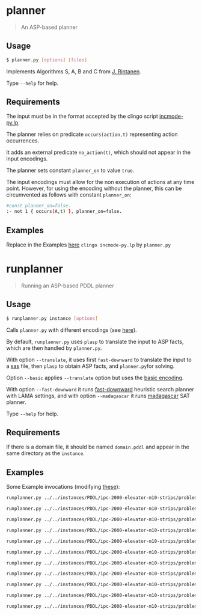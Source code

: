 # planner
> An ASP-based planner

## Usage
```bash
$ planner.py [options] [files]
```
Implements Algorithms S, A, B and C from [J. Rintanen](https://users.ics.aalto.fi/rintanen/jussi/satplan.html). 

Type ``--help`` for help.

## Requirements
The input must be in the format accepted by the clingo script [incmode-py.lp](https://github.com/potassco/clingo/blob/master/examples/clingo/iclingo/incmode-py.lp).

The planner relies on predicate `occurs(action,t)` representing action occurrences.

It adds an external predicate `no_action(t)`, which should not appear in the input encodings.

The planner sets constant `planner_on` to value `true`.

The input encodings must allow for the non execution of actions at any time point.
However, for using the encoding without the planner, 
this can be circumvented as follows with constant `planner_on`:
```bash
#const planner_on=false.
:- not 1 { occurs(A,t) }, planner_on=false.
```

## Examples
Replace in the Examples [here](https://github.com/potassco/plasp/blob/master/encodings/strips/README.md) `clingo incmode-py.lp` by `planner.py`




# runplanner
> Running an ASP-based PDDL planner

## Usage
```bash
$ runplanner.py instance [options]
```

Calls `planner.py` with different encodings (see [here](https://github.com/potassco/plasp/blob/master/encodings/strips/README.md)). 

By default, `runplanner.py` uses `plasp` to translate the input to ASP facts, 
which are then handled by `planner.py`.

With option `--translate`, it uses first `fast-downward` to translate the input to a [sas](http://www.fast-downward.org/TranslatorOutputFormat) file, 
then `plasp` to obtain ASP facts, and `planner.py`for solving.

Option `--basic` applies `--translate` option but uses the [basic encoding](https://github.com/javier-romero/plasp/blob/master/encodings/planner/basic.lp).

With option `--fast-downward` it runs [fast-downward](http://www.fast-downward.org/) heuristic search planner with LAMA settings, 
and with option `--madagascar` it runs [madagascar](https://users.ics.aalto.fi/rintanen/jussi/satplan.html) SAT planner.

Type ``--help`` for help.

## Requirements
If there is a domain file, it should be named `domain.pddl` and appear in the same directory as the `instance`.

## Examples
Some Example invocations (modifying [these](https://github.com/potassco/plasp/blob/master/encodings/strips/README.md)):
```bash
runplanner.py ../../instances/PDDL/ipc-2000-elevator-m10-strips/problem-04-00.pddl 

runplanner.py ../../instances/PDDL/ipc-2000-elevator-m10-strips/problem-04-00.pddl --closure=0

runplanner.py ../../instances/PDDL/ipc-2000-elevator-m10-strips/problem-04-00.pddl --closure=1

runplanner.py ../../instances/PDDL/ipc-2000-elevator-m10-strips/problem-04-00.pddl --closure=2

runplanner.py ../../instances/PDDL/ipc-2000-elevator-m10-strips/problem-04-00.pddl --parallel=1

runplanner.py ../../instances/PDDL/ipc-2000-elevator-m10-strips/problem-04-00.pddl --parallel=2

runplanner.py ../../instances/PDDL/ipc-2000-elevator-m10-strips/problem-04-00.pddl --parallel=1 --redundancy

runplanner.py ../../instances/PDDL/ipc-2000-elevator-m10-strips/problem-04-00.pddl --parallel=2 --redundancy

runplanner.py ../../instances/PDDL/ipc-2000-elevator-m10-strips/problem-04-00.pddl --postprocess

runplanner.py ../../instances/PDDL/ipc-2000-elevator-m10-strips/problem-04-00.pddl --parallel=1 --postprocess

runplanner.py ../../instances/PDDL/ipc-2000-elevator-m10-strips/problem-04-00.pddl --parallel=2 --postprocess
```

